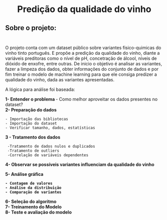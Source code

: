 # <p align="center"> <b> Predição da qualidade do vinho </b>
  
  
##  Sobre o projeto: </br> </br> 

O projeto conta com um dataset público sobre variantes fisico-quimicas do vinho tinto português. E propõe a predição da qualidade do vinho,
diante a variáveis preditoras como o nível de pH, concetração de álcool, níveis de dióxido de enxofre, entre outras.
De inicio o objetivo é analisar as variantes, fazer a limpeza dos dados, obter informações do conjunto de dados e por fim treinar o modelo de machine learning 
para que ele consiga predizer a qualidade do vinho, dada as variantes apresentadas.



  
A lógica para análise foi baseada:


<b> 1- Entender o problema </b> - Como melhor aproveitar os dados presentes no dataset?</br>
<b> 2- Preparação do dados </b> </br>

    - Importação das bibliotecas
    - Importação do dataset
    - Verificar tamanho, dados, estatísticas
    
<b> 3 - Tratamento dos dados </b> <br>


     -Tratamento de dados nulos e duplicados
     -Tratamento de outliers
     -Correlação de variáveis dependentes
     
<b> 4- Observar se possíveis variantes influenciam da qualidade do vinho
  
  <b> 5- Análise gráfica </b> </br>
  
  

    - Contagem de valores
    - Análise da distribuição
    - Comparação de variantes
    
<b> 6- Seleção do algoritmo<b> </br>
<b> 7- Treinamento do Modelo<b> </br>
<b> 8- Teste e avaliação do modelo <b> </br>




